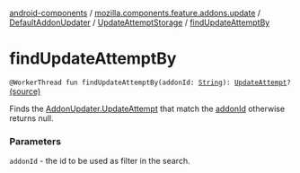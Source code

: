 [android-components](../../../index.md) / [mozilla.components.feature.addons.update](../../index.md) / [DefaultAddonUpdater](../index.md) / [UpdateAttemptStorage](index.md) / [findUpdateAttemptBy](./find-update-attempt-by.md)

# findUpdateAttemptBy

`@WorkerThread fun findUpdateAttemptBy(addonId: `[`String`](https://kotlinlang.org/api/latest/jvm/stdlib/kotlin/-string/index.html)`): `[`UpdateAttempt`](../../-addon-updater/-update-attempt/index.md)`?` [(source)](https://github.com/mozilla-mobile/android-components/blob/master/components/feature/addons/src/main/java/mozilla/components/feature/addons/update/AddonUpdater.kt#L525)

Finds the [AddonUpdater.UpdateAttempt](../../-addon-updater/-update-attempt/index.md) that match the [addonId](find-update-attempt-by.md#mozilla.components.feature.addons.update.DefaultAddonUpdater.UpdateAttemptStorage$findUpdateAttemptBy(kotlin.String)/addonId) otherwise returns null.

### Parameters

`addonId` - the id to be used as filter in the search.